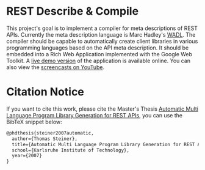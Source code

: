 REST Describe & Compile
=======================

This project's goal is to implement a compiler for meta descriptions of REST APIs. Currently the meta description language is Marc Hadley's [WADL](https://wadl.dev.java.net/). The compiler should be capable to automatically create client libraries in various programming languages based on the API meta description. It should be embedded into a Rich Web Application implemented with the Google Web Toolkit. A [live demo version](http://tomayac.com/rest-describe/latest/RestDescribe.html) of the application is available online. You can also view the [screencasts on YouTube](https://www.youtube.com/results?search_query=tomayac+%22rest+describe+%26+compile%22).

Citation Notice
===============

If you want to cite this work, please cite the Master's Thesis [Automatic Multi Language Program Library Generation for REST APIs](http://www.lsi.upc.edu/~tsteiner/papers/2007/automatic-multi-language-program-library-generation-for-rest-apis-masters-thesis-2007.pdf), you can use the BibTeX snippet below:

```LaTeX
@phdthesis{steiner2007automatic,
  author={Thomas Steiner},
  title={Automatic Multi Language Program Library Generation for REST APIs},
  school={Karlsruhe Institute of Technology},
  year={2007}
}
```
